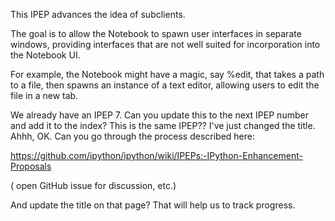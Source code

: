 This IPEP advances the idea of subclients.

The goal is to allow the Notebook to spawn user interfaces in separate windows, providing interfaces that are not well suited for incorporation into the Notebook UI.

For example, the Notebook might have a magic, say %edit, that takes a path to a file, then spawns an instance of a text editor, allowing users to edit the file in a new tab.

We already have an IPEP 7.  Can you update this to the next IPEP number and add it to the index?
This is the same IPEP?? I've just changed the title.  Ahhh, OK.  Can you go through the process described here:

https://github.com/ipython/ipython/wiki/IPEPs:-IPython-Enhancement-Proposals

( open GitHub issue for discussion, etc.)

And update the title on that page?  That will help us to track progress.